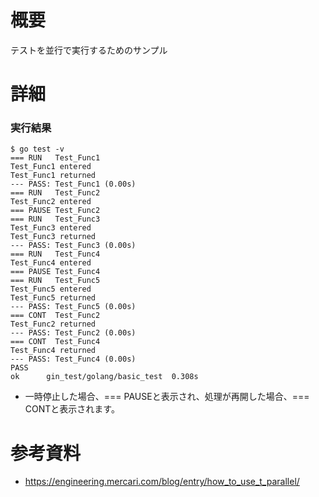 # 概要
テストを並行で実行するためのサンプル

# 詳細

### 実行結果

```
$ go test -v
=== RUN   Test_Func1
Test_Func1 entered
Test_Func1 returned
--- PASS: Test_Func1 (0.00s)
=== RUN   Test_Func2
Test_Func2 entered
=== PAUSE Test_Func2
=== RUN   Test_Func3
Test_Func3 entered
Test_Func3 returned
--- PASS: Test_Func3 (0.00s)
=== RUN   Test_Func4
Test_Func4 entered
=== PAUSE Test_Func4
=== RUN   Test_Func5
Test_Func5 entered
Test_Func5 returned
--- PASS: Test_Func5 (0.00s)
=== CONT  Test_Func2
Test_Func2 returned
--- PASS: Test_Func2 (0.00s)
=== CONT  Test_Func4
Test_Func4 returned
--- PASS: Test_Func4 (0.00s)
PASS
ok  	gin_test/golang/basic_test	0.308s
```

- 一時停止した場合、=== PAUSEと表示され、処理が再開した場合、=== CONTと表示されます。


# 参考資料
- https://engineering.mercari.com/blog/entry/how_to_use_t_parallel/
